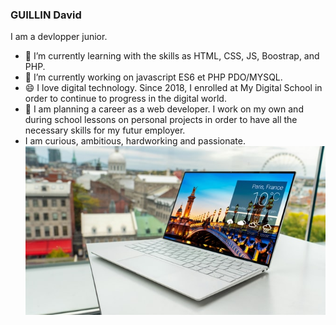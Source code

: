    ### GUILLIN David
I am a devlopper junior.
- 🌱 I’m currently learning with the skills as HTML, CSS, JS, Boostrap, and PHP.
- 🔭 I’m currently working on javascript ES6 et PHP PDO/MYSQL.
- 😄 I love digital technology. Since 2018, I enrolled at My Digital School in order to continue to progress in the digital world.
- 👯 I am planning a career as a web developer. I work on my own and during school lessons on personal projects in order to have all the necessary skills for my futur employer.
- I am curious, ambitious, hardworking and passionate.
![Cover](https://github.com/davgui35/davgui35/blob/master/img/xps-dell.jpg)
